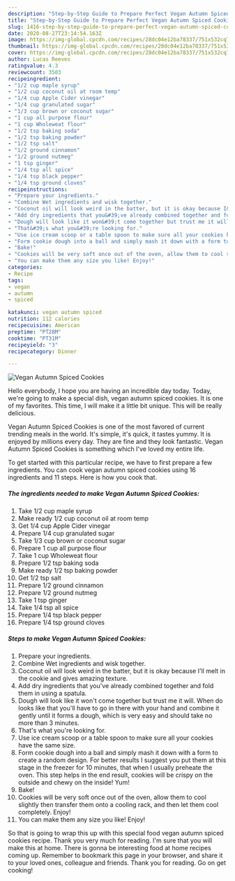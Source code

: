```yaml
---
description: "Step-by-Step Guide to Prepare Perfect Vegan Autumn Spiced Cookies"
title: "Step-by-Step Guide to Prepare Perfect Vegan Autumn Spiced Cookies"
slug: 1416-step-by-step-guide-to-prepare-perfect-vegan-autumn-spiced-cookies
date: 2020-08-27T23:14:54.163Z
image: https://img-global.cpcdn.com/recipes/28dc04e12ba78337/751x532cq70/vegan-autumn-spiced-cookies-recipe-main-photo.jpg
thumbnail: https://img-global.cpcdn.com/recipes/28dc04e12ba78337/751x532cq70/vegan-autumn-spiced-cookies-recipe-main-photo.jpg
cover: https://img-global.cpcdn.com/recipes/28dc04e12ba78337/751x532cq70/vegan-autumn-spiced-cookies-recipe-main-photo.jpg
author: Lucas Reeves
ratingvalue: 4.3
reviewcount: 3503
recipeingredient:
- "1/2 cup maple syrup"
- "1/2 cup coconut oil at room temp"
- "1/4 cup Apple Cider vinegar"
- "1/4 cup granulated sugar"
- "1/3 cup brown or coconut sugar"
- "1 cup all purpose flour"
- "1 cup Wholeweat flour"
- "1/2 tsp baking soda"
- "1/2 tsp baking powder"
- "1/2 tsp salt"
- "1/2 ground cinnamon"
- "1/2 ground nutmeg"
- "1 tsp ginger"
- "1/4 tsp all spice"
- "1/4 tsp black pepper"
- "1/4 tsp ground cloves"
recipeinstructions:
- "Prepare your ingredients."
- "Combine Wet ingredients and wisk together."
- "Coconut oil will look weird in the batter, but it is okay because I&#39;ll melt in the cookie and gives amazing texture."
- "Add dry ingredients that you&#39;ve already combined together and fold them in using a spatula."
- "Dough will look like it won&#39;t come together but trust me it will. When do looks like that you&#39;ll have to go in there with your hand and combine it gently until it forms a dough, which is very easy and should take no more than 3 minutes."
- "That&#39;s what you&#39;re looking for."
- "Use ice cream scoop or a table spoon to make sure all your cookies have the same size."
- "Form cookie dough into a ball and simply mash it down with a form to create a random design. For better results I suggest you put them at this stage in the freezer for 10 minutes, that when I usually preheate the oven. This step helps in the end result, cookies will be crispy on the outside and chewy on the inside! Yum!"
- "Bake!"
- "Cookies will be very soft once out of the oven, allow them to cool slightly then transfer them onto a cooling rack, and then let them cool completely. Enjoy!"
- "You can make them any size you like! Enjoy!"
categories:
- Recipe
tags:
- vegan
- autumn
- spiced

katakunci: vegan autumn spiced 
nutrition: 112 calories
recipecuisine: American
preptime: "PT28M"
cooktime: "PT31M"
recipeyield: "3"
recipecategory: Dinner

---
```



![Vegan Autumn Spiced Cookies](https://img-global.cpcdn.com/recipes/28dc04e12ba78337/751x532cq70/vegan-autumn-spiced-cookies-recipe-main-photo.jpg)

Hello everybody, I hope you are having an incredible day today. Today, we're going to make a special dish, vegan autumn spiced cookies. It is one of my favorites. This time, I will make it a little bit unique. This will be really delicious.



Vegan Autumn Spiced Cookies is one of the most favored of current trending meals in the world. It's simple, it's quick, it tastes yummy. It is enjoyed by millions every day. They are fine and they look fantastic. Vegan Autumn Spiced Cookies is something which I've loved my entire life.


To get started with this particular recipe, we have to first prepare a few ingredients. You can cook vegan autumn spiced cookies using 16 ingredients and 11 steps. Here is how you cook that.

<!--inarticleads1-->

##### The ingredients needed to make Vegan Autumn Spiced Cookies:

1. Take 1/2 cup maple syrup
1. Make ready 1/2 cup coconut oil at room temp
1. Get 1/4 cup Apple Cider vinegar
1. Prepare 1/4 cup granulated sugar
1. Take 1/3 cup brown or coconut sugar
1. Prepare 1 cup all purpose flour
1. Take 1 cup Wholeweat flour
1. Prepare 1/2 tsp baking soda
1. Make ready 1/2 tsp baking powder
1. Get 1/2 tsp salt
1. Prepare 1/2 ground cinnamon
1. Prepare 1/2 ground nutmeg
1. Take 1 tsp ginger
1. Take 1/4 tsp all spice
1. Prepare 1/4 tsp black pepper
1. Prepare 1/4 tsp ground cloves




<!--inarticleads2-->

##### Steps to make Vegan Autumn Spiced Cookies:

1. Prepare your ingredients.
1. Combine Wet ingredients and wisk together.
1. Coconut oil will look weird in the batter, but it is okay because I&#39;ll melt in the cookie and gives amazing texture.
1. Add dry ingredients that you&#39;ve already combined together and fold them in using a spatula.
1. Dough will look like it won&#39;t come together but trust me it will. When do looks like that you&#39;ll have to go in there with your hand and combine it gently until it forms a dough, which is very easy and should take no more than 3 minutes.
1. That&#39;s what you&#39;re looking for.
1. Use ice cream scoop or a table spoon to make sure all your cookies have the same size.
1. Form cookie dough into a ball and simply mash it down with a form to create a random design. For better results I suggest you put them at this stage in the freezer for 10 minutes, that when I usually preheate the oven. This step helps in the end result, cookies will be crispy on the outside and chewy on the inside! Yum!
1. Bake!
1. Cookies will be very soft once out of the oven, allow them to cool slightly then transfer them onto a cooling rack, and then let them cool completely. Enjoy!
1. You can make them any size you like! Enjoy!




So that is going to wrap this up with this special food vegan autumn spiced cookies recipe. Thank you very much for reading. I'm sure that you will make this at home. There is gonna be interesting food at home recipes coming up. Remember to bookmark this page in your browser, and share it to your loved ones, colleague and friends. Thank you for reading. Go on get cooking!
